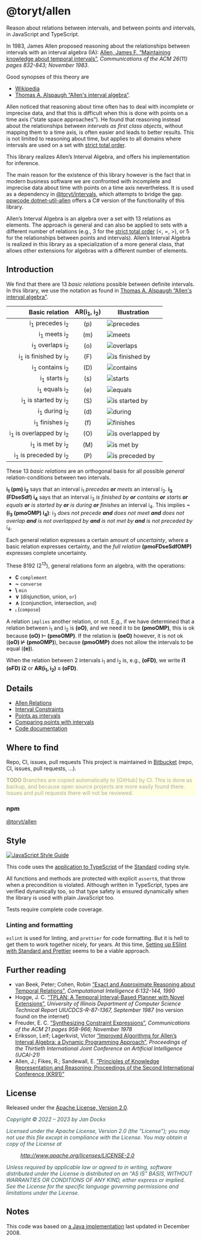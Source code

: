 <!---
Copyright © 2022 by Jan Dockx

Licensed under the Apache License, Version 2.0 (the “License”);
you may not use this file except in compliance with the License.
You may obtain a copy of the License at

http://www.apache.org/licenses/LICENSE-2.0

Unless required by applicable law or agreed to in writing, software
distributed under the License is distributed on an “AS IS” BASIS,
WITHOUT WARRANTIES OR CONDITIONS OF ANY KIND, either express or implied.
See the License for the specific language governing permissions and
limitations under the License.
-->

# @toryt/allen

Reason about relations between intervals, and between points and intervals, in JavaScript and TypeScript.

In 1983, James Allen proposed reasoning about the relationships between intervals with an interval algebra (IA): [Allen,
James F. “Maintaining knowledge about temporal intervals”], _Communications of the ACM 26(11) pages 832-843; November
1983_.

Good synopses of this theory are

- [Wikipedia]
- [Thomas A. Alspaugh “Allen's interval algebra”].

Allen noticed that reasoning about time often has to deal with incomplete or imprecise data, and that this is difficult
when this is done with points on a time axis (“state space approaches”). He found that reasoning instead about the
relationships between _intervals as first class objects_, without mapping them to a time axis, is often easier and leads
to better results. This is not limited to reasoning about time, but applies to all domains where intervals are used on a
set with [strict total order].

This library realizes Allen’s Interval Algebra, and offers his implementation for inference.

The main reason for the existence of this library however is the fact that in modern business software we are confronted
with incomplete and imprecise data about time with points on a time axis nevertheless. It is used as a dependency in
[@toryt/intervals], which attempts to bridge the gap. [ppwcode dotnet-util-allen] offers a C# version of the
functionality of this library.

Allen’s Interval Algebra is an algebra over a set with 13 relations as elements. The approach is general and can also be
applied to sets with a different number of relations (e.g., 3 for the [strict total order] (&lt;, =, &gt;), or 5 for the
relationships between points and intervals). Allen’s Interval Algebra is realized in this library as a specialization of
a more general class, that allows other extensions for algebras with a different number of elements.

## Introduction

We find that there are 13 _basic relations_ possible between definite intervals. In this library, we use the notation as
found in [Thomas A. Alspaugh “Allen's interval algebra”].

|                               Basic relation | AR(i<sub>1</sub>, i<sub>2</sub>) | Illustration                          |
| -------------------------------------------: | :------------------------------: | ------------------------------------- |
|         i<sub>1</sub> precedes i<sub>2</sub> |               (p)                | ![precedes][precedes]                 |
|            i<sub>1</sub> meets i<sub>2</sub> |               (m)                | ![meets][meets]                       |
|         i<sub>1</sub> overlaps i<sub>2</sub> |               (o)                | ![overlaps][overlaps]                 |
|   i<sub>1</sub> is finished by i<sub>2</sub> |               (F)                | ![is finished by][is finished by]     |
|         i<sub>1</sub> contains i<sub>2</sub> |               (D)                | ![contains][contains]                 |
|           i<sub>1</sub> starts i<sub>2</sub> |               (s)                | ![starts][starts]                     |
|           i<sub>1</sub> equals i<sub>2</sub> |               (e)                | ![equals][equals]                     |
|    i<sub>1</sub> is started by i<sub>2</sub> |               (S)                | ![is started by][is started by]       |
|           i<sub>1</sub> during i<sub>2</sub> |               (d)                | ![during][during]                     |
|         i<sub>1</sub> finishes i<sub>2</sub> |               (f)                | ![finishes][finishes]                 |
| i<sub>1</sub> is overlapped by i<sub>2</sub> |               (O)                | ![is overlapped by][is overlapped by] |
|        i<sub>1</sub> is met by i<sub>2</sub> |               (M)                | ![is met by][is met by]               |
|   i<sub>1</sub> is preceded by i<sub>2</sub> |               (P)                | ![is preceded by][is preceded by]     |

These 13 _basic relations_ are an orthogonal basis for all possible _general_ relation-conditions between two intervals.

**i<sub>1</sub> (pm) i<sub>2</sub>** says that an interval i<sub>1</sub> _precedes **or** meets_ an interval
i<sub>2</sub>. **i<sub>3</sub> (FDseSdf) i<sub>4</sub>** says that an interval i<sub>3</sub> _is finished by **or**
contains **or** starts **or** equals **or** is started by **or** is during **or** finishes_ an interval i<sub>4</sub>.
This implies **¬ (i<sub>3</sub> (pmoOMP) i<sub>4</sub>)**: i<sub>3</sub> _does not precede **and** does not meet **and**
does not overlap **and** is not overlapped by **and** is not met by **and** is not preceded by_ i<sub>4</sub>.

Each general relation expresses a certain amount of _uncertainty_, where a basic relation expresses certainty, and the
_full relation_ **(pmoFDseSdfOMP)** expresses complete uncertainty.

These 8192 (2<sup>13</sup>), general relations form an algebra, with the operations:

- **∁** `complement`
- **~** `converse`
- **\\** `min`
- **∨** (disjunction, union, `or`)
- **∧** (conjunction, intersection, `and`)
- **⨾** (`compose`)

A relation `implies` another relation, or not. E.g., if we have determined that a relation between i<sub>1</sub> and
i<sub>2</sub> is **(oO)**, and we need it to be **(pmoOMP)**, this is ok because **(oO) ⊢ (pmoOMP)**. If the relation is
**(oeO)** however, it is not ok (**(oO) ⊬ (pmoOMP)**), because **(pmoOMP)** does not allow the intervals to be equal
(**(e)**).

When the relation between 2 intervals i<sub>1</sub> and i<sub>2</sub> is, e.g., **(oFD)**, we write **i1 (oFD) i2** or
**AR(i<sub>1</sub>, i<sub>2</sub>) = (oFD)**.

## Details

- [Allen Relations]
- [Interval Constraints]
- [Points as intervals]
- [Comparing points with intervals]
- [Code documentation]

## Where to find

Repo, CI, issues, pull requests This project is maintained in [Bitbucket] (repo, CI, issues, pull requests, …).

<p style="background-color: lightyellow; color: darkgray;"><strong>TODO</strong> Branches are copied automatically 
to [GitHub] by CI. This is done as backup, and because open source projects are more easily found there. Issues and 
pull requests there will not be reviewed.</p>

### npm

[@toryt/allen][npm]

## Style

[![JavaScript Style Guide](https://cdn.rawgit.com/standard/standard/master/badge.svg)](https://github.com/standard/standard)

This code uses the [application to TypeScript][eslint-config-standard-with-typescript] of the [Standard] coding style.

All functions and methods are protected with explicit `assert`s, that throw when a precondition is violated. Although
written in TypeScript, types are verified dynamically too, so that type safety is ensured dynamically when the library
is used with plain JavaScript too.

Tests require complete code coverage.

### Linting and formatting

`eslint` is used for linting, and `prettier` for code formatting. But it is hell to get them to work together nicely,
for years. At this time,
[Setting up ESlint with Standard and Prettier](https://medium.com/nerd-for-tech/setting-up-eslint-with-standard-and-prettier-be245cb9fc64)
seems to be a viable approach.

## Further reading

- van Beek, Peter; Cohen, Robin [“Exact and Approximate Reasoning about Temporal Relations”][van Beek], _Computational
  Intelligence 6:132-144, 1990_
- Hogge, J. C. [“TPLAN: A Temporal Interval-Based Planner with Novel Extensions”][Hogge], _University of Illinois
  Department of Computer Science Technical Report UIUCDCS-R-87-1367, September 1987_ (no version found on the internet)
- Freuder, E. C. [“Synthesizing Constraint Expressions”][Freuder], _Communications of the ACM 21 pages 958-966; November
  1978_
- Eriksson, Leif; Lagerkvist, Victor [“Improved Algorithms for Allen’s Interval Algebra: a Dynamic Programming
  Approach”][Eriksson], _Proceedings of the Thirtieth International Joint Conference on Artificial Intelligence
  (IJCAI-21)_
- Allen, J.; Fikes, R.; Sandewall, E. [”Principles of Knowledge Representation and Reasoning; Proceedings of the Second
  International Conference (KR91)”][Principles]

## License

Released under the [Apache License, Version 2.0][license].

<div style="font-style: italic; color: darkslategray;">
<p>Copyright © 2022 – 2023 by Jan Dockx</p>

<p>Licensed under the Apache License, Version 2.0 (the “License”); you may not use this file except in compliance with
the License. You may obtain a copy of the License at</p>

<p style="margin-left: 1cm;"><a href="http://www.apache.org/licenses/LICENSE-2.0">http://www.apache.org/licenses/LICENSE-2.0</a></p>

<p>Unless required by applicable law or agreed to in writing, software distributed under the License is distributed 
on an “AS IS” BASIS, WITHOUT WARRANTIES OR CONDITIONS OF ANY KIND, either express or implied. See the License for 
the specific language governing permissions and limitations under the License.</p>
</div>

## Notes

This code was based on
[a Java implementation](https://github.com/jandppw/ppwcode-recovered-from-google-code/tree/master/java/value/trunk/src/main/java/org/ppwcode/value_III/time/interval)
last updated in December 2008.

<!---
All links are to Bitbucket, and not relative, because otherwise they do not work on the `npm` page.
-->

[precedes]: https://bitbucket.org/toryt/allen/raw/master/img/ar-basic/precedes.png
[meets]: https://bitbucket.org/toryt/allen/raw/master/img/ar-basic/meets.png
[overlaps]: https://bitbucket.org/toryt/allen/raw/master/img/ar-basic/overlaps.png
[is finished by]: https://bitbucket.org/toryt/allen/raw/master/img/ar-basic/finishedBy.png
[contains]: https://bitbucket.org/toryt/allen/raw/master/img/ar-basic/contains.png
[starts]: https://bitbucket.org/toryt/allen/raw/master/img/ar-basic/starts.png
[equals]: https://bitbucket.org/toryt/allen/raw/master/img/ar-basic/equals.png
[is started by]: https://bitbucket.org/toryt/allen/raw/master/img/ar-basic/startedBy.png
[during]: https://bitbucket.org/toryt/allen/raw/master/img/ar-basic/during.png
[finishes]: https://bitbucket.org/toryt/allen/raw/master/img/ar-basic/finishes.png
[is overlapped by]: https://bitbucket.org/toryt/allen/raw/master/img/ar-basic/overlappedBy.png
[is met by]: https://bitbucket.org/toryt/allen/raw/master/img/ar-basic/metBy.png
[is preceded by]: https://bitbucket.org/toryt/allen/raw/master/img/ar-basic/precededBy.png
[allen, james f. “maintaining knowledge about temporal intervals”]: https://dl.acm.org/doi/pdf/10.1145/182.358434
[wikipedia]: https://en.wikipedia.org/wiki/Allen%27s_interval_algebra
[thomas a. alspaugh “allen's interval algebra”]: https://www.ics.uci.edu/~alspaugh/cls/shr/allen.html
[@toryt/intervals]: https://bitbucket.org/toryt/intervals
[ppwcode dotnet-util-allen]: https://bitbucket.org/ppwcode/dotnet-util-allen
[strict total order]: https://en.wikipedia.org/wiki/Total¬_order
[precedes]: https://bitbucket.org/toryt/allen/raw/master/img/ar-basic/precedes.png
[meets]: https://bitbucket.org/toryt/allen/raw/master/img/ar-basic/meets.png
[overlaps]: https://bitbucket.org/toryt/allen/raw/master/img/ar-basic/overlaps.png
[is finished by]: https://bitbucket.org/toryt/allen/raw/master/img/ar-basic/finishedBy.png
[contains]: https://bitbucket.org/toryt/allen/raw/master/img/ar-basic/contains.png
[starts]: https://bitbucket.org/toryt/allen/raw/master/img/ar-basic/starts.png
[equals]: https://bitbucket.org/toryt/allen/raw/master/img/ar-basic/equals.png
[is started by]: https://bitbucket.org/toryt/allen/raw/master/img/ar-basic/startedBy.png
[during]: https://bitbucket.org/toryt/allen/raw/master/img/ar-basic/during.png
[finishes]: https://bitbucket.org/toryt/allen/raw/master/img/ar-basic/finishes.png
[is overlapped by]: https://bitbucket.org/toryt/allen/raw/master/img/ar-basic/overlappedBy.png
[is met by]: https://bitbucket.org/toryt/allen/raw/master/img/ar-basic/metBy.png
[is preceded by]: https://bitbucket.org/toryt/allen/raw/master/img/ar-basic/precededBy.png
[allen relations]: https://bitbucket.org/toryt/allen/src/master/doc/AllenRelation.md
[interval constraints]: https://bitbucket.org/toryt/allen/src/master/doc/IntervalConstraints.md
[points as intervals]: https://bitbucket.org/toryt/allen/src/master/doc/PointAsIntervals.md
[comparing points with intervals]: https://bitbucket.org/toryt/allen/src/master/doc/ComparingPointsWithIntervals.md
[code documentation]: https://bitbucket.org/toryt/allen/src/master/docs/index.html
[van Beek]: https://cs.uwaterloo.ca/~vanbeek/Publications/ci90.pdf
[Hogge]: https://books.google.be/books/about/TPLAN.html?id=Sm85jtrtS7gC&redir_esc=y
[Freuder]: https://dl.acm.org/doi/10.1145/359642.359654
[Eriksson]: https://www.ijcai.org/proceedings/2021/0258.pdf
[Principles]: https://kr.org/proceedings/KR-1991-proceedings-scanned.pdf
[bitbucket]: https://bitbucket.org/toryt/allen
[github]: https://github.com/Toryt/allen
[npm]: https://www.npmjs.com/package/@toryt/allen
[standard]: https://standardjs.com
[eslint-config-standard-with-typescript]: https://github.com/standard/eslint-config-standard-with-typescript
[license]: https://bitbucket.org/toryt/allen/src/master/LICENSE
